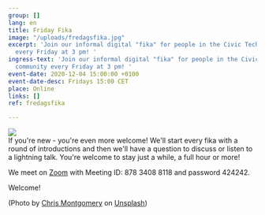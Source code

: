 ```yaml
---
group: []
lang: en
title: Friday Fika
image: "/uploads/fredagsfika.jpg"
excerpt: 'Join our informal digital "fika" for people in the Civic Tech Sweden community
  every Friday at 3 pm! '
ingress-text: 'Join our informal digital "fika" for people in the Civic Tech Sweden
  community every Friday at 3 pm! '
event-date: 2020-12-04 15:00:00 +0100
event-date-desc: Fridays 15:00 CET
place: Online
links: []
ref: fredagsfika

---
```

![](/uploads/fredagsfika.jpg)  
If you're new - you're even more welcome! We'll start every fika with a round of introductions and then we'll have a question to discuss or listen to a lightning talk. You're welcome to stay just a while, a full hour or more! 

We meet on [Zoom](https://us02web.zoom.us/j/87834088118?pwd=THAwK21CSGhTVWtSMWZJVzB3RG9MUT09) with Meeting ID: 878 3408 8118 and password 424242.

Welcome!

(Photo by [Chris Montgomery](https://unsplash.com/@cwmonty?utm_source=unsplash&utm_medium=referral&utm_content=creditCopyText) on [Unsplash](https://unsplash.com/s/photos/coffee-computer?utm_source=unsplash&utm_medium=referral&utm_content=creditCopyText))